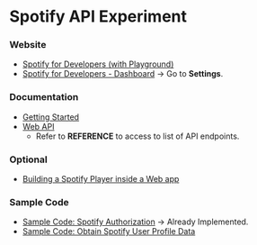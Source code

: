 # Spotify API Experiment

### Website

- [Spotify for Developers (with Playground)](https://developer.spotify.com/)
- [Spotify for Developers - Dashboard](https://developer.spotify.com/dashboard/)
  -> Go to **Settings**.

### Documentation

- [Getting Started](https://developer.spotify.com/documentation/web-api/tutorials/getting-started)
- [Web API](https://developer.spotify.com/documentation/web-api)
  - Refer to **REFERENCE** to access to list of API endpoints.

### Optional

- [Building a Spotify Player inside a Web app](https://developer.spotify.com/documentation/web-playback-sdk/howtos/web-app-player)

### Sample Code

- [Sample Code: Spotify Authorization](https://github.com/spotify/web-api-examples/tree/master/authorization/authorization_code_)
  -> Already Implemented.
- [Sample Code: Obtain Spotify User Profile Data](https://github.com/spotify/web-api-examples/tree/master/get_user_profile)

